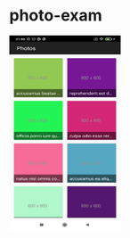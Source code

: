 # photo-exam

<img src="https://github.com/kae27/photo-exam/blob/main/photo11.png" width="200" height="350">
